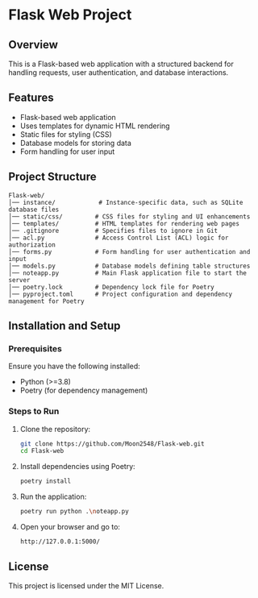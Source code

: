 # Flask Web Project

## Overview
This is a Flask-based web application with a structured backend for handling requests, user authentication, and database interactions.

## Features
- Flask-based web application
- Uses templates for dynamic HTML rendering
- Static files for styling (CSS)
- Database models for storing data
- Form handling for user input

## Project Structure
```
Flask-web/
│── instance/            # Instance-specific data, such as SQLite database files
│── static/css/         # CSS files for styling and UI enhancements
│── templates/          # HTML templates for rendering web pages
│── .gitignore          # Specifies files to ignore in Git
│── acl.py              # Access Control List (ACL) logic for authorization
│── forms.py            # Form handling for user authentication and input
│── models.py           # Database models defining table structures
│── noteapp.py          # Main Flask application file to start the server
│── poetry.lock         # Dependency lock file for Poetry
│── pyproject.toml      # Project configuration and dependency management for Poetry
```

## Installation and Setup
### Prerequisites
Ensure you have the following installed:
- Python (>=3.8)
- Poetry (for dependency management)

### Steps to Run
1. Clone the repository:
   ```sh
   git clone https://github.com/Moon2548/Flask-web.git
   cd Flask-web
   ```
2. Install dependencies using Poetry:
   ```sh
   poetry install
   ```
3. Run the application:
   ```sh
   poetry run python .\noteapp.py
   ```
4. Open your browser and go to:
   ```
   http://127.0.0.1:5000/
   ```

## License
This project is licensed under the MIT License.
